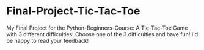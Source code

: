 # Final-Project-Tic-Tac-Toe
My Final Project for the Python-Beginners-Course: A Tic-Tac-Toe Game with 3 different difficulties!
Choose one of the 3 difficulties and have fun!
I'd be happy to read your feedback!

